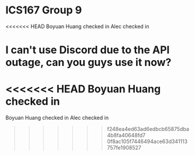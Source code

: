 # ICS167 Group 9
 
<<<<<<< HEAD
Boyuan Huang checked in
Alec checked in

I can't use Discord due to the API outage, can you guys use it now?
=======
<<<<<<< HEAD
Boyuan Huang checked in
=======
Boyuan Huang checked in
Alec checked in
>>>>>>> f248ea4ed63ad6edbcb65875dba4b8fa40648fd7
>>>>>>> 0f8ac105f7446494ace63d341113757fe1908527
